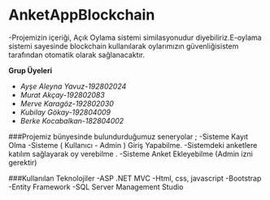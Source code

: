 # AnketAppBlockchain

-Projemizin içeriği, Açık Oylama sistemi similasyonudur diyebiliriz.E-oylama sistemi sayesinde blockchain kullanılarak oylarımızın güvenliğisistem tarafından otomatik olarak sağlanacaktır.

**Grup Üyeleri**
- *Ayşe Aleyna Yavuz-192802024*
- *Murat Akçay-192802083*
- *Merve Karagöz-192802030*
- *Kubilay Gökay-192804009*
- *Berke Kocabalkan-182804002*


###Projemiz bünyesinde bulundurduğumuz seneryolar ;
-Sisteme Kayıt Olma
-Sisteme ( Kullanıcı - Admin ) Giriş Yapabilme.
-Sistemdeki anketlere katılım sağlayarak oy verebilme .
-Sisteme Anket Ekleyebilme  (Admin izni gerektir)

###Kullanılan Teknolojiler
-ASP .NET MVC
-Html, css, javascript
-Bootstrap
-Entity Framework
-SQL Server Management Studio
